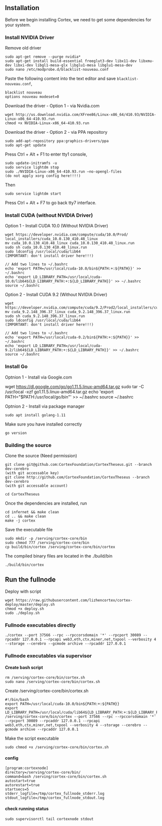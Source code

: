 Installation
------------

Before we begin installing Cortex, we need to get some dependencies for your system.

### Install NVIDIA Driver

Remove old driver

    sudo apt-get remove --purge nvidia*
    sudo apt-get install build-essential freeglut3-dev libx11-dev libxmu-dev libxi-dev libgl1-mesa-glx libglu1-mesa libglu1-mesa-dev
    sudo nano /etc/modprobe.d/blacklist-nouveau.conf

Paste the following content into the text editor and save `blacklist-nouveau.conf`,

    blacklist nouveau
    options nouveau modeset=0

Download the driver - Option 1 - via Nvidia.com

    wget http://us.download.nvidia.com/XFree86/Linux-x86_64/410.93/NVIDIA-Linux-x86_64-410.93.run
    chmod +x NVIDIA-Linux-x86_64-410.93.run

Download the driver - Option 2 - via PPA repository

    sudo add-apt-repository ppa:graphics-drivers/ppa
    sudo apt-get update 


Press Ctrl + Alt + F1 to enter tty1 console,

    sudo update-initramfs -u
    sudo service lightdm stop
    sudo ./NVIDIA-Linux-x86_64-410.93.run –no-opengl-files
    (do not apply xorg config here!!!!)
Then

    sudo service lightdm start

Press Ctrl + Alt + F7 to go back tty7 interface.

### Install CUDA (without NVIDIA Driver)

Option 1 - Install CUDA 10.0 (Without NVIDIA Driver)

    wget https://developer.nvidia.com/compute/cuda/10.0/Prod/ local_installers/cuda_10.0.130_410.48_linux
    mv cuda_10.0.130_410.48_linux cuda_10.0.130_410.48_linux.run
    sudo sh cuda_10.0.130_410.48_linux.run
    sudo ldconfig /usr/local/cuda/lib64
    (IMPORTANT: don't install driver here!!!)
    
    // Add two lines to ~/.bashrc
    echo 'export PATH=/usr/local/cuda-10.0/bin${PATH:+:${PATH}}' >> ~/.bashrc
    echo 'export LD_LIBRARY_PATH=/usr/local/cuda-10.0/lib64${LD_LIBRARY_PATH:+:${LD_LIBRARY_PATH}}' >> ~/.bashrc
    source ~/.bashrc

Option 2 - Install CUDA 9.2 (Without NVIDIA Driver)

    wget https://developer.nvidia.com/compute/cuda/9.2/Prod2/local_installers/cuda_9.2.148_396.37_linux
    mv cuda_9.2.148_396.37_linux cuda_9.2.148_396.37_linux.run
    sudo sh cuda_9.2.148_396.37_linux.run
    sudo ldconfig /usr/local/cuda/lib64
    (IMPORTANT: don't install driver here!!!)
    
    // Add two lines to ~/.bashrc
    echo 'export PATH=/usr/local/cuda-0.2/bin${PATH:+:${PATH}}' >> ~/.bashrc
    echo 'export LD_LIBRARY_PATH=/usr/local/cuda-9.2/lib64${LD_LIBRARY_PATH:+:${LD_LIBRARY_PATH}}' >> ~/.bashrc
    source ~/.bashrc


### Install Go 

Optnion 1 - Install via Google.com

  wget https://dl.google.com/go/go1.11.5.linux-amd64.tar.gz
  sudo tar -C /usr/local -xzf go1.11.5.linux-amd64.tar.gz
  echo 'export PATH="$PATH:/usr/local/go/bin"' >> ~/.bashrc
  source ~/.bashrc

Optnion 2 - Install via package manager

    sudo apt install golang-1.11

Make sure you have installed correctly

    go version

### Building the source

Clone the source (Need permission)

    git clone git@github.com:CortexFoundation/CortexTheseus.git --branch dev-cerebro
    (with git accessable key)
    git clone http://github.com/CortexFoundation/CortexTheseus --branch dev-cerebro
    (with git accessable account)
    
    cd CortexTheseus

Once the dependencies are installed, run

    cd infernet && make clean
    cd .. && make clean
    make -j cortex

Save the executable file

    sudo mkdir -p /serving/cortex-core/bin
    sudo chmod 777 /serving/cortex-core/bin
    cp build/bin/cortex /serving/cortex-core/bin/cortex

The compiled binary files are located in the ./build/bin

    ./build/bin/cortex


Run the fullnode
----------------

Deploy with script

    wget https://raw.githubusercontent.com/lizhencortex/cortex-deploy/master/deploy.sh
    chmod +x deploy.sh
    sudo ./deploy.sh

### Fullnode executables directly

    ./cortex --port 37566 --rpc --rpccorsdomain '*' --rpcport 30089 --rpcaddr 127.0.0.1 --rpcapi web3,eth,ctx,miner,net,txpool --verbosity 4 --storage --cerebro --gcmode archive --rpcaddr 127.0.0.1

### Fullnode executables via supervisor

#### Create bash script

    rm /serving/cortex-core/bin/cortex.sh
    sudo nano /serving/cortex-core/bin/cortex.sh

Create /serving/cortex-core/bin/cortex.sh

    #!/bin/bash
    export PATH=/usr/local/cuda-10.0/bin${PATH:+:${PATH}}
    export LD_LIBRARY_PATH=/usr/local/cuda/lib64${LD_LIBRARY_PATH:+:${LD_LIBRARY_PATH}}
    /serving/cortex-core/bin/cortex --port 37566 --rpc --rpccorsdomain '*' --rpcport 30089 --rpcaddr 127.0.0.1 --rpcapi web3,eth,ctx,miner,net,txpool --verbosity 4 --storage --cerebro --gcmode archive --rpcaddr 127.0.0.1

Make the script executable

    sudo chmod +x /serving/cortex-core/bin/cortex.sh

#### config

    [program:cortexnode]
    directory=/serving/cortex-core/bin/
    command=bash /serving/cortex-core/bin/cortex.sh
    autostart=true
    autorestart=true
    startsecs=5
    stderr_logfile=/tmp/cortex_fullnode_stderr.log
    stdout_logfile=/tmp/cortex_fullnode_stdout.log

#### check running status

    sudo supervisorctl tail cortexnode stdout